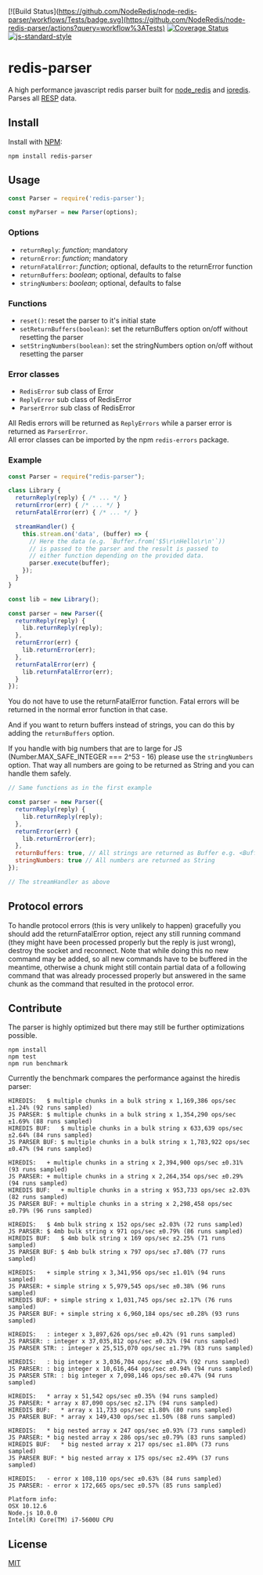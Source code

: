 [![Build Status](https://github.com/NodeRedis/node-redis-parser/workflows/Tests/badge.svg](https://github.com/NodeRedis/node-redis-parser/actions?query=workflow%3ATests)
[![Coverage Status](https://coveralls.io/repos/github/NodeRedis/node-redis-parser/badge.svg?branch=)](https://coveralls.io/github/NodeRedis/node-redis-parser?branch=master)
[![js-standard-style](https://img.shields.io/badge/code%20style-standard-brightgreen.svg)](http://standardjs.com/)

# redis-parser

A high performance javascript redis parser built for [node_redis](https://github.com/NodeRedis/node_redis) and [ioredis](https://github.com/luin/ioredis). Parses all [RESP](http://redis.io/topics/protocol) data.

## Install

Install with [NPM](https://npmjs.org/):

    npm install redis-parser

## Usage

```js
const Parser = require('redis-parser');

const myParser = new Parser(options);
```

### Options

* `returnReply`: *function*; mandatory
* `returnError`: *function*; mandatory
* `returnFatalError`: *function*; optional, defaults to the returnError function
* `returnBuffers`: *boolean*; optional, defaults to false
* `stringNumbers`: *boolean*; optional, defaults to false

### Functions

* `reset()`: reset the parser to it's initial state
* `setReturnBuffers(boolean)`: set the returnBuffers option on/off without resetting the parser
* `setStringNumbers(boolean)`: set the stringNumbers option on/off without resetting the parser

### Error classes

* `RedisError` sub class of Error
* `ReplyError` sub class of RedisError
* `ParserError` sub class of RedisError

All Redis errors will be returned as `ReplyErrors` while a parser error is returned as `ParserError`.  
All error classes can be imported by the npm `redis-errors` package.

### Example

```js
const Parser = require("redis-parser");

class Library {
  returnReply(reply) { /* ... */ }
  returnError(err) { /* ... */ }
  returnFatalError(err) { /* ... */ }

  streamHandler() {
    this.stream.on('data', (buffer) => {
      // Here the data (e.g. `Buffer.from('$5\r\nHello\r\n'`))
      // is passed to the parser and the result is passed to
      // either function depending on the provided data.
      parser.execute(buffer);
    });
  }
}

const lib = new Library();

const parser = new Parser({
  returnReply(reply) {
    lib.returnReply(reply);
  },
  returnError(err) {
    lib.returnError(err);
  },
  returnFatalError(err) {
    lib.returnFatalError(err);
  }
});
```

You do not have to use the returnFatalError function. Fatal errors will be returned in the normal error function in that case.

And if you want to return buffers instead of strings, you can do this by adding the `returnBuffers` option.

If you handle with big numbers that are to large for JS (Number.MAX_SAFE_INTEGER === 2^53 - 16) please use the `stringNumbers` option. That way all numbers are going to be returned as String and you can handle them safely.

```js
// Same functions as in the first example

const parser = new Parser({
  returnReply(reply) {
    lib.returnReply(reply);
  },
  returnError(err) {
    lib.returnError(err);
  },
  returnBuffers: true, // All strings are returned as Buffer e.g. <Buffer 48 65 6c 6c 6f>
  stringNumbers: true // All numbers are returned as String
});

// The streamHandler as above
```

## Protocol errors

To handle protocol errors (this is very unlikely to happen) gracefully you should add the returnFatalError option, reject any still running command (they might have been processed properly but the reply is just wrong), destroy the socket and reconnect. Note that while doing this no new command may be added, so all new commands have to be buffered in the meantime, otherwise a chunk might still contain partial data of a following command that was already processed properly but answered in the same chunk as the command that resulted in the protocol error.

## Contribute

The parser is highly optimized but there may still be further optimizations possible.

    npm install
    npm test
    npm run benchmark

Currently the benchmark compares the performance against the hiredis parser:

    HIREDIS:   $ multiple chunks in a bulk string x 1,169,386 ops/sec ±1.24% (92 runs sampled)
    JS PARSER: $ multiple chunks in a bulk string x 1,354,290 ops/sec ±1.69% (88 runs sampled)
    HIREDIS BUF:   $ multiple chunks in a bulk string x 633,639 ops/sec ±2.64% (84 runs sampled)
    JS PARSER BUF: $ multiple chunks in a bulk string x 1,783,922 ops/sec ±0.47% (94 runs sampled)

    HIREDIS:   + multiple chunks in a string x 2,394,900 ops/sec ±0.31% (93 runs sampled)
    JS PARSER: + multiple chunks in a string x 2,264,354 ops/sec ±0.29% (94 runs sampled)
    HIREDIS BUF:   + multiple chunks in a string x 953,733 ops/sec ±2.03% (82 runs sampled)
    JS PARSER BUF: + multiple chunks in a string x 2,298,458 ops/sec ±0.79% (96 runs sampled)

    HIREDIS:   $ 4mb bulk string x 152 ops/sec ±2.03% (72 runs sampled)
    JS PARSER: $ 4mb bulk string x 971 ops/sec ±0.79% (86 runs sampled)
    HIREDIS BUF:   $ 4mb bulk string x 169 ops/sec ±2.25% (71 runs sampled)
    JS PARSER BUF: $ 4mb bulk string x 797 ops/sec ±7.08% (77 runs sampled)

    HIREDIS:   + simple string x 3,341,956 ops/sec ±1.01% (94 runs sampled)
    JS PARSER: + simple string x 5,979,545 ops/sec ±0.38% (96 runs sampled)
    HIREDIS BUF: + simple string x 1,031,745 ops/sec ±2.17% (76 runs sampled)
    JS PARSER BUF: + simple string x 6,960,184 ops/sec ±0.28% (93 runs sampled)

    HIREDIS:   : integer x 3,897,626 ops/sec ±0.42% (91 runs sampled)
    JS PARSER: : integer x 37,035,812 ops/sec ±0.32% (94 runs sampled)
    JS PARSER STR: : integer x 25,515,070 ops/sec ±1.79% (83 runs sampled)

    HIREDIS:   : big integer x 3,036,704 ops/sec ±0.47% (92 runs sampled)
    JS PARSER: : big integer x 10,616,464 ops/sec ±0.94% (94 runs sampled)
    JS PARSER STR: : big integer x 7,098,146 ops/sec ±0.47% (94 runs sampled)

    HIREDIS:   * array x 51,542 ops/sec ±0.35% (94 runs sampled)
    JS PARSER: * array x 87,090 ops/sec ±2.17% (94 runs sampled)
    HIREDIS BUF:   * array x 11,733 ops/sec ±1.80% (80 runs sampled)
    JS PARSER BUF: * array x 149,430 ops/sec ±1.50% (88 runs sampled)

    HIREDIS:   * big nested array x 247 ops/sec ±0.93% (73 runs sampled)
    JS PARSER: * big nested array x 286 ops/sec ±0.79% (83 runs sampled)
    HIREDIS BUF:   * big nested array x 217 ops/sec ±1.80% (73 runs sampled)
    JS PARSER BUF: * big nested array x 175 ops/sec ±2.49% (37 runs sampled)

    HIREDIS:   - error x 108,110 ops/sec ±0.63% (84 runs sampled)
    JS PARSER: - error x 172,665 ops/sec ±0.57% (85 runs sampled)

    Platform info:
    OSX 10.12.6
    Node.js 10.0.0
    Intel(R) Core(TM) i7-5600U CPU

## License

[MIT](./LICENSE)
